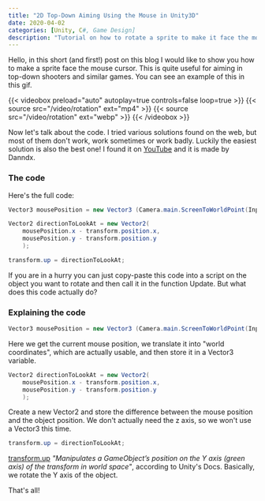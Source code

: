 ```yaml
---
title: "2D Top-Down Aiming Using the Mouse in Unity3D"
date: 2020-04-02
categories: [Unity, C#, Game Design]
description: "Tutorial on how to rotate a sprite to make it face the mouse cursor. Useful for aiming in top-down shooters."
---
```

Hello,
in this short (and first!) post on this blog I would like to show you how to make a sprite face the mouse cursor. This is quite useful for aiming in top-down shooters and similar games.
You can see an example of this in this gif.

{{< videobox preload="auto" autoplay=true controls=false loop=true >}}
    {{< source src="/video/rotation" ext="mp4" >}}
    {{< source src="/video/rotation" ext="webp" >}}
{{< /videobox >}}

Now let's talk about the code. I tried various solutions found on the web, but most of them don't work, work sometimes or work badly. Luckily the easiest solution is also the best one! I found it on [YouTube](https://www.youtube.com/watch?v=_XdqA3xbP2A) and it is made by Danndx.

### The code
Here's the full code:
```cs
Vector3 mousePosition = new Vector3 (Camera.main.ScreenToWorldPoint(Input.mousePosition));

Vector2 directionToLookAt = new Vector2(
    mousePosition.x - transform.position.x,
    mousePosition.y - transform.position.y
    );

transform.up = directionToLookAt;
```

If you are in a hurry you can just copy-paste this code into a script on the object you want to rotate and then call it in the function Update. 
But what does this code actually do?

### Explaining the code
``` cs
Vector3 mousePosition = new Vector3 (Camera.main.ScreenToWorldPoint(Input.mousePosition));
```
Here we get the current mouse position, we translate it into "world coordinates", which are actually usable, and then store it in a Vector3 variable. 

``` cs
Vector2 directionToLookAt = new Vector2(
    mousePosition.x - transform.position.x,
    mousePosition.y - transform.position.y
    );
```
Create a new Vector2 and store the difference between the mouse position and the object position. We don't actually need the z axis, so we won't use a Vector3 this time.

``` cs
transform.up = directionToLookAt;
```
[transform.up](https://docs.unity3d.com/ScriptReference/Transform-up.html) *"Manipulates a GameObject’s position on the Y axis (green axis) of the transform in world space"*, according to Unity's Docs. 
Basically, we rotate the Y axis of the object.

That's all!